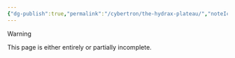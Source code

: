 ```yaml
---
{"dg-publish":true,"permalink":"/cybertron/the-hydrax-plateau/","noteIcon":"default"}
---
```

  
>[!warning] 
>This page is either entirely or partially incomplete. 

